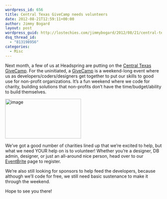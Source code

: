 ```yaml
---
wordpress_id: 656
title: Central Texas GiveCamp needs volunteers
date: 2012-08-21T12:59:11+00:00
author: Jimmy Bogard
layout: post
wordpress_guid: http://lostechies.com/jimmybogard/2012/08/21/central-texas-givecamp-needs-volunteers/
dsq_thread_id:
  - "813198956"
categories:
  - Misc
---
```

Next month, a few of us at Headspring are putting on the [Central Texas GiveCamp](http://ctxgivecamp.org/). For the uninitiated, a [GiveCamp](http://givecamp.org/) is a weekend-long event where us as developers/coders/designers get together to put our skills to good use for non-profit organizations. It’s a fun weekend where we code for charity, building solutions that non-profits don’t have the time/budget/ability to build themselves.

[<img style="background-image: none; border-bottom: 0px; border-left: 0px; margin: 0px; padding-left: 0px; padding-right: 0px; display: inline; border-top: 0px; border-right: 0px; padding-top: 0px" title="image" border="0" alt="image" src="http://lostechies.com/jimmybogard/files/2012/08/image_thumb1.png" width="244" height="128" />](http://lostechies.com/jimmybogard/files/2012/08/image1.png)

We’ve got a good number of charities lined up that we’re excited to help, but what we need YOUR help on is to volunteer! Whether you’re a designer, DB admin, designer, or just an all-around nice person, head over to our [EventBrite](http://www.eventbrite.com/event/3870490742?ref=ebtn) page to register.

We’re also still looking for sponsors to help feed the developers, because although we’ll code for free, we still need basic sustenance to make it through the weekend.

Hope to see you there!